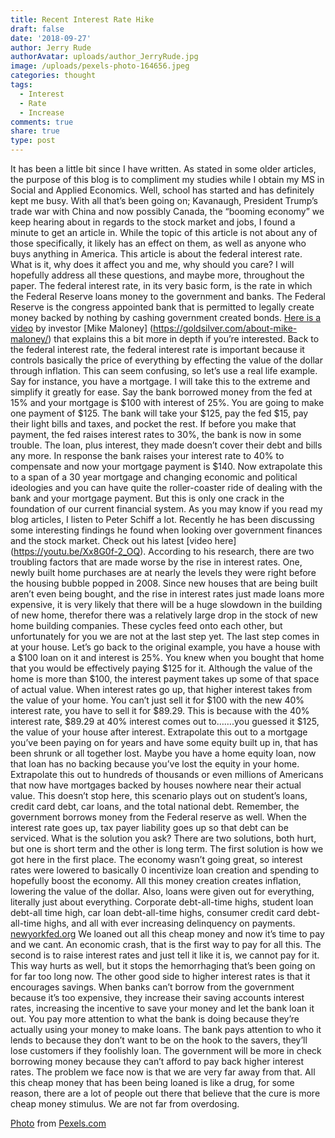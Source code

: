 ```yaml
---
title: Recent Interest Rate Hike
draft: false
date: '2018-09-27'
author: Jerry Rude
authorAvatar: uploads/author_JerryRude.jpg
image: /uploads/pexels-photo-164656.jpeg
categories: thought
tags:
  - Interest
  - Rate
  - Increase
comments: true
share: true
type: post
---
```

It has been a little bit since I have written. As stated in some older articles, the purpose of this blog is to compliment my studies while I obtain my MS in Social and Applied Economics. Well, school has started and has definitely kept me busy. With all that’s been going on; Kavanaugh, President Trump’s trade war with China and now possibly Canada, the “booming economy” we keep hearing about in regards to the stock market and jobs, I found a minute to get an article in. While the topic of this article is not about any of those specifically, it likely has an effect on them, as well as anyone who buys anything in America. This article is about the federal interest rate. What is it, why does it affect you and me, why should you care? I will hopefully address all these questions, and maybe more, throughout the paper. 
The federal interest rate, in its very basic form, is the rate in which the Federal Reserve loans money to the government and banks. The Federal Reserve is the congress appointed bank that is permitted to legally create money backed by nothing by cashing government created bonds. [Here is a video]( https://youtu.be/iFDe5kUUyT0) by investor [Mike Maloney] (https://goldsilver.com/about-mike-maloney/) that explains this a bit more in depth if you’re interested. Back to the federal interest rate, the federal interest rate is important because it controls basically the price of everything by effecting the value of the dollar through inflation. This can seem confusing, so let’s use a real life example. Say for instance, you have a mortgage. I will take this to the extreme and simplify it greatly for ease. Say the bank borrowed money from the fed at 15% and your mortgage is $100 with interest of 25%. You are going to make one payment of $125. The bank will take your $125, pay the fed $15, pay their light bills and taxes, and pocket the rest. If before you make that payment, the fed raises interest rates to 30%, the bank is now in some trouble. The loan, plus interest, they made doesn’t cover their debt and bills any more. In response the bank raises your interest rate to 40% to compensate and now your mortgage payment is $140. Now extrapolate this to a span of a 30 year mortgage and changing economic and political ideologies and you can have quite the roller-coaster ride of dealing with the bank and your mortgage payment. But this is only one crack in the foundation of our current financial system.
As you may know if you read my blog articles, I listen to Peter Schiff a lot. Recently he has been discussing some interesting findings he found when looking over government finances and the stock market. Check out his latest [video here] (https://youtu.be/Xx8G0f-2_OQ). According to his research, there are two troubling factors that are made worse by the rise in interest rates. One, newly built home purchases are at nearly the levels they were right before the housing bubble popped in 2008. Since new houses that are being built aren’t even being bought, and the rise in interest rates just made loans more expensive, it is very likely that there will be a huge slowdown in the building of new home, therefor there was a relatively large drop in the stock of new home building companies.  These cycles feed onto each other, but unfortunately for you we are not at the last step yet. The last step comes in at your house. Let’s go back to the original example, you have a house with a $100 loan on it and interest is 25%. You knew when you bought that home that you would be effectively paying $125 for it. Although the value of the home is more than $100, the interest payment takes up some of that space of actual value. When interest rates go up, that higher interest takes from the value of your home. You can’t just sell it for $100 with the new 40% interest rate, you have to sell it for $89.29. This is because with the 40% interest rate, $89.29 at 40% interest comes out to…….you guessed it $125, the value of your house after interest. Extrapolate this out to a mortgage you’ve been paying on for years and have some equity built up in, that has been shrunk or all together lost. Maybe you have a home equity loan, now that loan has no backing because you’ve lost the equity in your home. Extrapolate this out to hundreds of thousands or even millions of Americans that now have mortgages backed by houses nowhere near their actual value. 
This doesn’t stop here, this scenario plays out on student’s loans, credit card debt, car loans, and the total national debt. Remember, the government borrows money from the Federal reserve as well. When the interest rate goes up, tax payer liability goes up so that debt can be serviced. What is the solution you ask? There are two solutions, both hurt, but one is short term and the other is long term. The first solution is how we got here in the first place. The economy wasn’t going great, so interest rates were lowered to basically 0 incentivize loan creation and spending to hopefully boost the economy. All this money creation creates inflation, lowering the value of the dollar. Also, loans were given out for everything, literally just about everything. Corporate debt-all-time highs, student loan debt-all time high, car loan debt-all-time highs, consumer credit card debt-all-time highs, and all with ever increasing delinquency on payments. [newyorkfed.org](https://www.newyorkfed.org/microeconomics/hhdc.html) We loaned out all this cheap money and now it’s time to pay and we cant. An economic crash, that is the first way to pay for all this. The second is to raise interest rates and just tell it like it is, we cannot pay for it. This way hurts as well, but it stops the hemorrhaging that’s been going on for far too long now. The other good side to higher interest rates is that it encourages savings. When banks can’t borrow from the government because it’s too expensive, they increase their saving accounts interest rates, increasing the incentive to save your money and let the bank loan it out. You pay more attention to what the bank is doing because they’re actually using your money to make loans. The bank pays attention to who it lends to because they don’t want to be on the hook to the savers, they’ll lose customers if they foolishly loan. The government will be more in check borrowing money because they can’t afford to pay back higher interest rates. The problem we face now is that we are very far away from that. All this cheap money that has been being loaned is like a drug, for some reason, there are a lot of people out there that believe that the cure is more cheap money stimulus. We are not far from overdosing.

[Photo](https://www.pexels.com/photo/white-and-black-inflation-chalk-board-writing-164656/) from [Pexels.com](https://www.pexels.com/)
